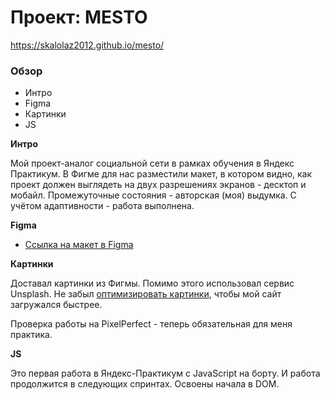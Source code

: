 # Проект: MESTO
https://skalolaz2012.github.io/mesto/
### Обзор
* Интро
* Figma
* Картинки
* JS

**Интро**

Мой проект-аналог социальной сети в рамках обучения в Яндекс Практикум.
В Фигме для нас разместили макет, в котором видно, как проект должен выглядеть на двух разрешениях экранов - десктоп и мобайл. Промежуточные состояния - авторская (моя) выдумка.
С учётом адаптивности - работа выполнена.

**Figma**

* [Ссылка на макет в Figma](https://www.figma.com/file/2cn9N9jSkmxD84oJik7xL7/JavaScript.-Sprint-4?node-id=28212%3A155)

**Картинки**

Доставал картинки из Фигмы. Помимо этого использовал сервис Unsplash.
Не забыл [оптимизировать картинки](https://tinypng.com/), чтобы мой сайт загружался быстрее.

Проверка работы на PixelPerfect - теперь обязательная для меня практика.

**JS**

Это первая работа в Яндекс-Практикум с JavaScript на борту. И работа продолжится в следующих спринтах. Освоены начала в DOM.